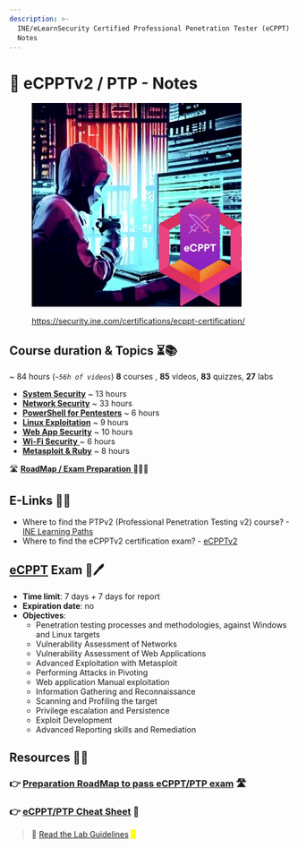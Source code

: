 ```yaml
---
description: >-
  INE/eLearnSecurity Certified Professional Penetration Tester (eCPPT) / PTP v2
  Notes
---
```


# 📝 eCPPTv2 / PTP - Notes

<div align="left">

<figure><img src=".gitbook/assets/image (26).png" alt="" width="375"><figcaption><p><a href="https://security.ine.com/certifications/ecppt-certification/">https://security.ine.com/certifications/ecppt-certification/</a></p></figcaption></figure>

</div>

## Course duration & Topics ⏳📚 <a href="#course-duration-and-topics" id="course-duration-and-topics"></a>

\~ 84 hours (_`~56h of videos`_) **8** courses , **85** videos, **83** quizzes, **27** labs

* **​**[**System Security**](README/system-security/) \~ 13 hours
* [**Network Security**](README/network-security/) \~ 33 hours
* [**PowerShell for Pentesters**](README/powershell-for-pt/) \~ 6 hours
* [**​Linux Exploitation**](README/linux-exploitation/) \~ 9 hours
* **​**[**Web App Security**](README/web-app-security/) \~ 10 hours
* [**​Wi-Fi Security** ](README/wi-fi-security/)\~ 6 hours
* [**​Metasploit & Ruby**](README/metasploit-and-ruby/) \~ 8 hours

🛣️ [**RoadMap / Exam Preparation** ](README-1.md)🧑🏻‍🏫

## E-Links 🔗📔 <a href="#useful-links" id="useful-links"></a>

* Where to find the PTPv2 (Professional Penetration Testing v2) course? - [INE Learning Paths](https://security.ine.com/certifications/ecppt-certification/)​
* Where to find the eCPPTv2 certification exam? - [eCPPTv2](https://security.ine.com/certifications/ecppt-certification/)​

## ​[eCPPT](https://security.ine.com/certifications/ecppt-certification/) Exam 📄🖊️ <a href="#ejpt-exam" id="ejpt-exam"></a>

* **Time limit**: 7 days + 7 days for report
* **Expiration date**: no
* **Objectives**:
  * Penetration testing processes and methodologies, against Windows and Linux targets
  * Vulnerability Assessment of Networks
  * Vulnerability Assessment of Web Applications
  * Advanced Exploitation with Metasploit
  * Performing Attacks in Pivoting
  * Web application Manual exploitation
  * Information Gathering and Reconnaissance
  * Scanning and Profiling the target
  * Privilege escalation and Persistence
  * Exploit Development
  * Advanced Reporting skills and Remediation

## Resources 📑📘

### 👉 [Preparation RoadMap to pass eCPPT/PTP exam](README-1.md) 🛣️

### 👉 [eCPPT/PTP Cheat Sheet](eccpt-cheat-sheet.md) 📔

> 📖 [Read the Lab Guidelines](https://assets.ine.com/certifications/exam-guides/eCPPTv2\_PRE\_EXAM.pdf) <mark style="color:yellow;">📖</mark>
